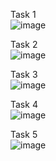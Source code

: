 Task 1<br>
![image](https://github.com/user-attachments/assets/1a5a0214-fc2c-4571-9d2e-473e2e4e0cd1)

Task 2 <br>
![image](https://github.com/user-attachments/assets/b4eeb488-db34-4a17-942a-409035de55d1)

Task 3 <br>
![image](https://github.com/user-attachments/assets/0da010c6-2dc6-4f04-afc5-35ba4a211cfd)

Task 4 <br>
![image](https://github.com/user-attachments/assets/335e3e7c-7707-4534-97fa-d281fc09a4e3)

Task 5 <br>
![image](https://github.com/user-attachments/assets/33ebd693-1339-47b3-93df-414f37fce707)

